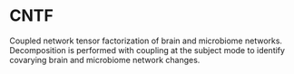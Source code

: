 # CNTF
Coupled network tensor factorization of brain and microbiome networks. 
Decomposition is performed with coupling at the subject mode to identify covarying brain and microbiome network changes.

